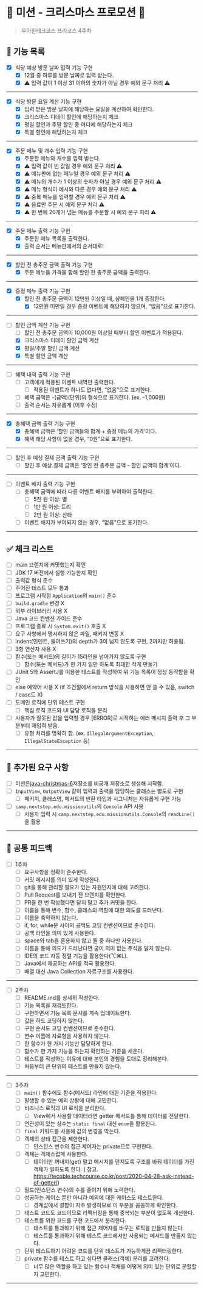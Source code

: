 # 🎄 미션 - 크리스마스 프로모션 🎄

> 우아한테크코스 프리코스 4주차

## 🚀 기능 목록

- [X] 식당 예상 방문 날짜 입력 기능 구현
    - [X] 12월 중 하루를 방문 날짜로 입력 받는다.
    - [X] ⚠️ 입력 값이 1 이상 31 이하의 숫자가 아닐 경우 예외 문구 처리 ⚠️

---

- [X] 식당 방문 요일 계산 기능 구현
    - [X] 입력 받은 방문 날짜에 해당하는 요일을 계산하여 확인한다.
    - [X] 크리스마스 디데이 할인에 해당하는지 체크
    - [X] 평일 할인과 주말 할인 중 어디에 해당하는지 체크
    - [X] 특별 할인에 해당하는지 체크

---

- [X] 주문 메뉴 및 개수 입력 기능 구현
    - [X] 주문할 메뉴와 개수를 입력 받는다.
    - [X] ⚠️ 입력 값이 빈 값일 경우 예외 문구 처리 ⚠️
    - [X] ⚠️ 메뉴판에 없는 메뉴일 경우 예외 문구 처리 ⚠️
    - [X] ⚠️ 메뉴의 개수가 1 이상의 숫자가 아닐 경우 예외 문구 처리 ⚠️
    - [X] ⚠️ 메뉴 형식이 예시와 다른 경우 예외 문구 처리 ⚠️
    - [X] ⚠️ 중복 메뉴를 입력할 경우 예외 문구 처리 ⚠️
    - [X] ⚠️ 음료만 주문 시 예외 문구 처리 ⚠️
    - [X] ⚠️ 한 번에 20개가 넘는 메뉴를 주문할 시 예외 문구 처리 ⚠️

---

- [X] 주문 메뉴 출력 기능 구현
    - [X] 주문한 메뉴 목록을 출력한다.
    - [X] 출력 순서는 메뉴판에서의 순서대로!

---

- [X] 할인 전 총주문 금액 출력 기능 구현
    - [X] 주문 메뉴들 가격을 합해 할인 전 총주문 금액을 출력한다.

---

- [X] 증정 메뉴 출력 기능 구현
    - [X] 할인 전 총주문 금액이 12만원 이상일 때, 샴페인을 1개 증정한다.
        - [X] 12만원 미만일 경우 증정 이벤트에 해당하지 않으며, “없음”으로 표기한다.

---

- [ ] 할인 금액 계산 기능 구현
    - [ ] 할인 전 총주문 금액이 10,000원 이상일 때부터 할인 이벤트가 적용된다.
    - [X] 크리스마스 디데이 할인 금액 계산
    - [X] 평일/주말 할인 금액 계산
    - [X] 특별 할인 금액 계산

---

- [ ] 혜택 내역 출력 기능 구현
    - [ ] 고객에게 적용된 이벤트 내역만 출력한다.
        - [ ] 적용된 이벤트가 하나도 없다면, “없음”으로 표기한다.
    - [ ] 혜택 금액은 -(금액)(단위)의 형식으로 표기한다. (ex. -1,000원)
    - [ ] 출력 순서는 자유롭게 (이후 수정)

---

- [X] 총혜택 금액 출력 기능 구현
    - [X] 총혜택 금액은 ‘할인 금액들의 합계 + 증정 메뉴의 가격’이다.
    - [X] 혜택 해당 사항이 없을 경우, “0원”으로 표기한다.

---

- [ ] 할인 후 예상 결제 금액 출력 기능 구현
    - [ ] 할인 후 예상 결제 금액은 ‘할인 전 총주문 금액 - 할인 금액의 합계’이다.

---

- [ ] 이벤트 배지 출력 기능 구현
    - [ ] 총혜택 금액에 따라 다른 이벤트 배지를 부여하여 출력한다.
        - [ ] 5천 원 이상: 별
        - [ ] 1만 원 이상: 트리
        - [ ] 2만 원 이상: 산타
    - [ ] 이벤트 배지가 부여되지 않는 경우, “없음”으로 표기한다.

---

## ✅ 체크 리스트

- [ ] main 브랜치에 커밋했는지 확인
- [ ] JDK 17 버전에서 실행 가능한지 확인
- [ ] 출력값 형식 준수
- [ ] 주어진 테스트 모두 통과
- [ ] 프로그램 시작점 `Application`의 `main()` 준수
- [ ] `build.gradle` 변경 X
- [ ] 외부 라이브러리 사용 X
- [ ] Java 코드 컨벤션 가이드 준수
- [ ] 프로그램 종료 시 `System.exit()` 호출 X
- [ ] 요구 사항에서 명시하지 않은 파일, 패키지 변동 X
- [ ] indent(인덴트, 들여쓰기)의 depth가 3이 넘지 않도록 구현, 2까지만 허용됨.
- [ ] 3항 연산자 사용 X
- [ ] 함수(또는 메서드)의 길이가 15라인을 넘어가지 않도록 구현
    - [ ] 함수(또는 메서드)가 한 가지 일만 하도록 최대한 작게 만들기
- [ ] JUnit 5와 AssertJ를 이용한 테스트를 작성하여 위 기능 목록이 정상 동작함을 확인
- [ ] else 예약어 사용 X (if 조건절에서 return 방식을 사용하면 안 쓸 수 있음, switch / case도 X)
- [ ] 도메인 로직에 단위 테스트 구현
    - [ ] 핵심 로직 코드와 UI 담당 로직을 분리
- [ ] 사용자가 잘못된 값을 입력할 경우 [ERROR]로 시작하는 에러 메시지 출력 후 그 부분부터 재입력 받음.
    - [ ] 유형 처리를 명확히 함. (ex. `IllegalArgumentException`, `IllegalStateException` 등)

---

## 🚨 추가된 요구 사항

- [ ] 미션은[java-christmas-6](https://github.com/woowacourse-precourse/java-christmas-6)저장소를 비공개 저장소로 생성해 시작함.
- [ ] `InputView`, `OutputView` 같이 입력과 출력을 담당하는 클래스는 별도로 구현
    - [ ] 패키지, 클래스명, 메서드의 반환 타입과 시그니처는 자유롭게 구현 가능
- [ ] `camp.nextstep.edu.missionutils`의 `Console` API 사용
    - [ ] 사용자 입력 시 `camp.nextstep.edu.missionutils.Console`의 `readLine()`을 활용

---

## 📮 공통 피드백

- [ ] 1주차
    - [ ] 요구사항을 정확히 준수한다.
    - [ ] 커밋 메시지를 의미 있게 작성한다.
    - [ ] git을 통해 관리할 필요가 있는 자원인지에 대해 고려한다.
    - [ ] Pull Request를 보내기 전 브랜치를 확인한다.
    - [ ] PR을 한 번 작성했다면 닫지 말고 추가 커밋을 한다.
    - [ ] 이름을 통해 변수, 함수, 클래스의 역할에 대한 의도를 드러낸다.
    - [ ] 이름을 축약하지 않는다.
    - [ ] if, for, while문 사이의 공백도 코딩 컨벤션이므로 준수한다.
    - [ ] 공백 라인을 의미 있게 사용한다.
    - [ ] space와 tab을 혼용하지 않고 둘 중 하나만 사용한다.
    - [ ] 이름을 통해 의도가 드러난다면 굳이 의미 없는 주석을 달지 않는다.
    - [ ] IDE의 코드 자동 정렬 기능을 활용한다(⌥⌘L).
    - [ ] Java에서 제공하는 API를 적극 활용한다.
    - [ ] 배열 대신 Java Collection 자료구조를 사용한다.

---

- [ ] 2주차
    - [ ] README.md를 상세히 작성한다.
    - [ ] 기능 목록을 재검토한다.
    - [ ] 구현하면서 기능 목록 문서를 계속 업데이트한다.
    - [ ] 값을 하드 코딩하지 않는다.
    - [ ] 구현 순서도 코딩 컨벤션이므로 준수한다.
    - [ ] 변수 이름에 자료형을 사용하지 않는다.
    - [ ] 한 함수가 한 가지 기능만 담당하게 한다.
    - [ ] 함수가 한 가지 기능을 하는지 확인하는 기준을 세운다.
    - [ ] 테스트를 작성하는 이유에 대해 본인의 경험을 토대로 정리해본다.
    - [ ] 처음부터 큰 단위의 테스트를 만들지 않는다.

---

- [ ] 3주차
    - [ ] `main()` 함수에도 함수(메서드) 라인에 대한 기준을 적용한다.
    - [ ] 발생할 수 있는 예외 상황에 대해 고민한다.
    - [ ] 비즈니스 로직과 UI 로직을 분리한다.
        - [ ] View에서 사용할 데이터라면 getter 메서드를 통해 데이터를 전달한다.
    - [ ] 연관성이 있는 상수는 `static final` 대신 `enum`을 활용한다.
    - [ ] `final` 키워드를 사용해 값의 변경을 막는다.
    - [ ] 객체의 상태 접근을 제한한다.
        - [ ] 인스턴스 변수의 접근 제어자는 private으로 구현한다.
    - [ ] 객체는 객체스럽게 사용한다.
        - [ ] 데이터만 꺼내지(get) 말고 메시지를 던지도록 구조를 바꿔 데이터를 가진 객체가 일하도록 한다. (
          참고. https://tecoble.techcourse.co.kr/post/2020-04-28-ask-instead-of-getter/)
    - [ ] 필드(인스턴스 변수)의 수를 줄이기 위해 노력한다.
    - [ ] 성공하는 케이스 뿐만 아니라 예외에 대한 케이스도 테스트한다.
        - [ ] 경계값에서 결함이 자주 발생하므로 이 부분을 꼼꼼하게 확인한다.
    - [ ] 테스트 코드도 코드이므로 리팩터링을 통해 중복되는 부분이 없도록 개선한다.
    - [ ] 테스트를 위한 코드를 구현 코드에서 분리한다.
        - [ ] 테스트를 통과하기 위해 접근 제어자를 바꾸는 로직을 만들지 않는다.
        - [ ] 테스트를 통과하기 위해 테스트 코드에서만 사용되는 메서드를 만들지 않는다.
    - [ ] 단위 테스트하기 어려운 코드를 단위 테스트가 가능하게끔 리팩터링한다.
    - [ ] private 함수를 테스트 하고 싶다면 클래스(객체) 분리를 고려한다.
        - [ ] 너무 많은 역할을 하고 있는 함수나 객체를 어떻게 의미 있는 단위로 분할할지 고민한다.

---
